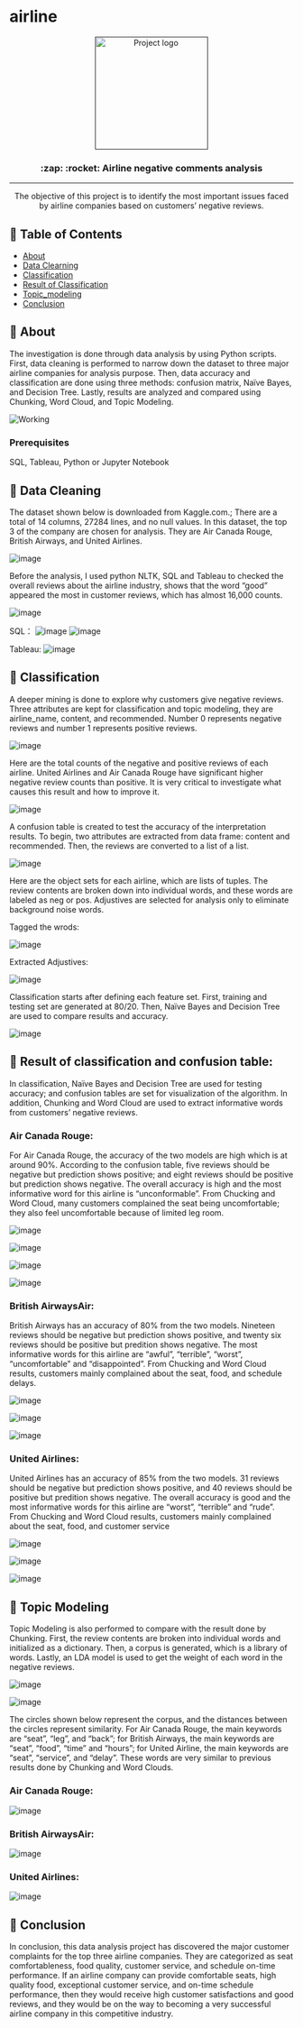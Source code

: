 # airline

<p align="center">
  <a href="" rel="noopener">
 <img width=200px height=200px src="https://i.imgur.com/6wj0hh6.jpg" alt="Project logo"></a>
</p>

<h3 align="center">:zap: :rocket: Airline negative comments analysis </h3>


---

<p align="center">
The objective of this project is to identify the most important issues faced by airline companies based on customers’ negative reviews. 
    <br> 
</p>

## 📝 Table of Contents
- [About](#about)
- [Data Clearning](#data_leaning)
- [Classification](#classification)
- [Result of Classification](#result)
- [Topic_modeling](#topic_modeling)
- [Conclusion](#conclusion)


## 🧐 About <a name = "about"></a>
The investigation is done through data analysis by using Python scripts. First, data cleaning is performed to narrow down the dataset to three major airline companies for analysis purpose. Then, data accuracy and classification are done using three methods: confusion matrix, Naïve Bayes, and Decision Tree. Lastly, results are analyzed and compared using Chunking, Word Cloud, and Topic Modeling.  

![Working](https://media.giphy.com/media/W1T1DxaxgqQQgdvHvq/giphy.gif)

### Prerequisites
SQL, Tableau, Python or Jupyter Notebook 


## 🔖 Data Cleaning <a name = "data_leaning"></a>

The dataset shown below is downloaded from Kaggle.com.; There are a total of 14 columns, 27284 lines, and no null values. In this dataset, the top 3 of the company are chosen for analysis. They are Air Canada Rouge, British Airways, and United Airlines.

![image](https://github.com/YingHu1234/airline/blob/master/img/1.PNG)

Before the analysis, I used python NLTK, SQL and Tableau to checked the overall reviews about the airline industry,
shows that the word “good” appeared the most in customer reviews, which has almost 16,000 counts.  

![image](https://github.com/YingHu1234/airline/blob/master/img/2.PNG)

SQL：
![image](https://github.com/YingHu1234/airline/blob/master/img/SQL1.PNG)
![image](https://github.com/YingHu1234/airline/blob/master/img/SQL2.PNG)

Tableau:
![image](https://github.com/YingHu1234/airline/blob/master/img/T-dashboard.PNG)

## 🌱 Classification <a name = "classification"></a>
A deeper mining is done to explore why customers give negative reviews. Three attributes are kept for classification and topic modeling, they are airline_name, content, and recommended. Number 0 represents negative reviews and number 1 represents positive reviews.

![image](https://github.com/YingHu1234/airline/blob/master/img1/1.PNG)


Here are the total counts of the negative and positive reviews of each airline. United Airlines and Air Canada Rouge have significant higher negative review counts than positive. It is very critical to investigate what causes this result and how to improve it.

![image](https://github.com/YingHu1234/airline/blob/master/img1/2.PNG)


A confusion table is created to test the accuracy of the interpretation results. To begin, two attributes are extracted from data frame: content and recommended. Then, the reviews are converted to a list of a list. 

![image](https://github.com/YingHu1234/airline/blob/master/img1/3.PNG)


Here are the object sets for each airline, which are lists of tuples. The review contents are broken down into individual words, and these words are labeled as neg or pos. Adjustives are selected for analysis only to eliminate background noise words.


Tagged the wrods:

![image](https://github.com/YingHu1234/airline/blob/master/img/4.PNG)


Extracted Adjustives:

![image](https://github.com/YingHu1234/airline/blob/master/img/5.PNG)


Classification starts after defining each feature set. First, training and testing set are generated at 80/20. Then, Naïve Bayes and Decision Tree are used to compare results and accuracy.

![image](https://github.com/YingHu1234/airline/blob/master/img1/4.PNG)




## 🌳 Result of classification and confusion table:  <a name = "result"></a>
In classification, Naïve Bayes and Decision Tree are used for testing accuracy; and confusion tables are set for visualization of the algorithm. In addition, Chunking and Word Cloud are used to extract informative words from customers’ negative reviews. 

### Air Canada Rouge: 
For Air Canada Rouge, the accuracy of the two models are high which is at around 90%. According to the confusion table, five reviews should be negative but prediction shows positive; and eight reviews should be positive but prediction shows negative. The overall accuracy is high and the most informative word for this airline is “unconformable”. From Chucking and Word Cloud, many customers complained the seat being uncomfortable; they also feel uncomfortable because of limited leg room.
 

![image](https://github.com/YingHu1234/airline/blob/master/img/7.PNG)


![image](https://github.com/YingHu1234/airline/blob/master/img/8.PNG)


![image](https://github.com/YingHu1234/airline/blob/master/img/9.PNG)


![image](https://github.com/YingHu1234/airline/blob/master/img/10.PNG)


### British AirwaysAir: 

British Airways has an accuracy of 80% from the two models. Nineteen reviews should be negative but prediction shows positive, and twenty six reviews should be positive but predition shows negative. The most informative words for this airline are “awful”, “terrible”, “worst”, “uncomfortable” and “disappointed”. From Chucking and Word Cloud results, customers mainly complained about the seat, food, and schedule delays.


![image](https://github.com/YingHu1234/airline/blob/master/img1/5.PNG)

![image](https://github.com/YingHu1234/airline/blob/master/img1/6.PNG)

![image](https://github.com/YingHu1234/airline/blob/master/img1/7.PNG)


### United Airlines: 
United Airlines has an accuracy of 85% from the two models. 31 reviews should be negative but prediction shows positive, and 40 reviews should be positive but predition shows negative. The overall accuracy is good and the most informative words for this airline are “worst”, “terrible” and “rude”. From Chucking and Word Cloud results, customers mainly complained about the seat, food, and customer service

![image](https://github.com/YingHu1234/airline/blob/master/img1/8.PNG)

![image](https://github.com/YingHu1234/airline/blob/master/img1/9.PNG)

![image](https://github.com/YingHu1234/airline/blob/master/img1/10.PNG)


## 🌽 Topic Modeling  <a name = "topic_modeling"></a>
Topic Modeling is also performed to compare with the result done by Chunking. First, the review contents are broken into individual words and initialized as a dictionary. Then, a corpus is generated, which is a library of words. Lastly, an LDA model is used to get the weight of each word in the negative reviews.

![image](https://github.com/YingHu1234/airline/blob/master/img/11.PNG)

![image](https://github.com/YingHu1234/airline/blob/master/img/12.PNG)




The circles shown below represent the corpus, and the distances between the circles represent similarity. For Air Canada Rouge, the main keywords are “seat”, “leg”, and “back”; for British Airways, the main keywords are “seat”, “food”, “time” and “hours”; for United Airline, the main keywords are “seat”, “service”, and “delay”. These words are very similar to previous results done by Chunking and Word Clouds.


### Air Canada Rouge:

![image](https://github.com/YingHu1234/airline/blob/master/img/13.PNG)


### British AirwaysAir: 

![image](https://github.com/YingHu1234/airline/blob/master/img1/11.PNG)


### United Airlines: 

![image](https://github.com/YingHu1234/airline/blob/master/img1/12.PNG)



## 🎉 Conclusion <a name = "conclusion"></a>
In conclusion, this data analysis project has discovered the major customer complaints for the top three airline companies. They are categorized as seat comfortableness, food quality, customer service, and schedule on-time performance. If an airline company can provide comfortable seats, high quality food, exceptional customer service, and on-time schedule performance, then they would receive high customer satisfactions and good reviews, and they would be on the way to becoming a very successful airline company in this competitive industry.
